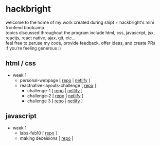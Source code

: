 # hackbright
welcome to the home of my work created during shipt + hackbright's mini frontend bootcamp.  
topics discussed throughout the program include html, css, javascript, jsx, reactjs, react native, ajax, git, etc...    
feel free to peruse my code, provide feedback, offer ideas, and create PRs if you're feeling generous :)


## html / css
- week 1
    - personal-webpage [ [repo](https://github.com/jhbatshipt/hackbright/tree/main/personal-webpage) | [netlify](https://ubiquitous-mooncake-0ba80c.netlify.app) ]
    - reactnative-layouts-challenge [ [repo](https://github.com/jhbatshipt/hackbright/tree/main/reactnative-layouts-challenge) ]
        -   challenge-1 [ [repo](https://github.com/jhbatshipt/hackbright/tree/main/reactnative-layouts-challenge/challenge-1) | [netlify](https://friendly-gaufre-a1a30b.netlify.app) ]
        -   challenge-2 [ [repo](https://github.com/jhbatshipt/hackbright/tree/main/reactnative-layouts-challenge/challenge-2) | [netlify](https://jade-bublanina-c2160d.netlify.app) ]
        -   challenge 3 [ [repo](https://github.com/jhbatshipt/hackbright/tree/main/reactnative-layouts-challenge/challenge-3) | [netlify](https://coruscating-dango-9e72e3.netlify.app/) ]

## javascript
- week 1
    - labs-feb10 [ [repo](https://github.com/jhbatshipt/hackbright/tree/main/labs-feb10) ]
    - making deceisions [ [repo](https://github.com/jhbatshipt/hackbright/tree/main/making%20decisions) ]
